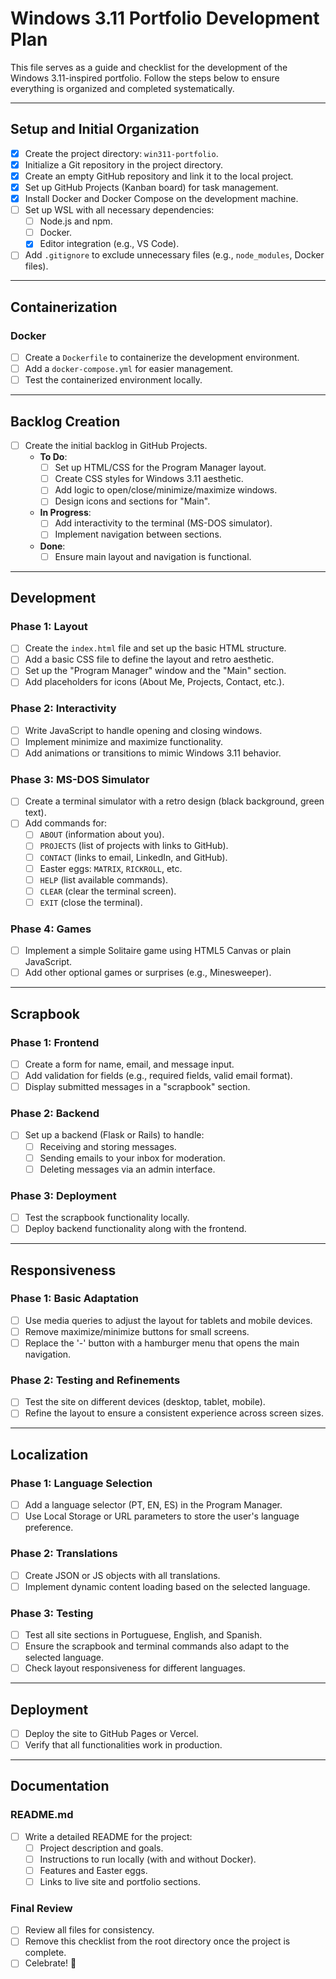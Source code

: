 
# Windows 3.11 Portfolio Development Plan

This file serves as a guide and checklist for the development of the Windows 3.11-inspired portfolio. Follow the steps below to ensure everything is organized and completed systematically.

---

## **Setup and Initial Organization**

- [X] Create the project directory: `win311-portfolio`.
- [X] Initialize a Git repository in the project directory.
- [X] Create an empty GitHub repository and link it to the local project.
- [X] Set up GitHub Projects (Kanban board) for task management.
- [X] Install Docker and Docker Compose on the development machine.
- [ ] Set up WSL with all necessary dependencies:
  - [ ] Node.js and npm.
  - [ ] Docker.
  - [X] Editor integration (e.g., VS Code).
- [ ] Add `.gitignore` to exclude unnecessary files (e.g., `node_modules`, Docker files).

---

## **Containerization**

### **Docker**

- [ ] Create a `Dockerfile` to containerize the development environment.
- [ ] Add a `docker-compose.yml` for easier management.
- [ ] Test the containerized environment locally.

---

## **Backlog Creation**

- [ ] Create the initial backlog in GitHub Projects.
  - **To Do**:
    - [ ] Set up HTML/CSS for the Program Manager layout.
    - [ ] Create CSS styles for Windows 3.11 aesthetic.
    - [ ] Add logic to open/close/minimize/maximize windows.
    - [ ] Design icons and sections for "Main".
  - **In Progress**:
    - [ ] Add interactivity to the terminal (MS-DOS simulator).
    - [ ] Implement navigation between sections.
  - **Done**:
    - [ ] Ensure main layout and navigation is functional.

---

## **Development**

### **Phase 1: Layout**

- [ ] Create the `index.html` file and set up the basic HTML structure.
- [ ] Add a basic CSS file to define the layout and retro aesthetic.
- [ ] Set up the "Program Manager" window and the "Main" section.
- [ ] Add placeholders for icons (About Me, Projects, Contact, etc.).

### **Phase 2: Interactivity**

- [ ] Write JavaScript to handle opening and closing windows.
- [ ] Implement minimize and maximize functionality.
- [ ] Add animations or transitions to mimic Windows 3.11 behavior.

### **Phase 3: MS-DOS Simulator**

- [ ] Create a terminal simulator with a retro design (black background, green text).
- [ ] Add commands for:
  - [ ] `ABOUT` (information about you).
  - [ ] `PROJECTS` (list of projects with links to GitHub).
  - [ ] `CONTACT` (links to email, LinkedIn, and GitHub).
  - [ ] Easter eggs: `MATRIX`, `RICKROLL`, etc.
  - [ ] `HELP` (list available commands).
  - [ ] `CLEAR` (clear the terminal screen).
  - [ ] `EXIT` (close the terminal).

### **Phase 4: Games**

- [ ] Implement a simple Solitaire game using HTML5 Canvas or plain JavaScript.
- [ ] Add other optional games or surprises (e.g., Minesweeper).

---

## **Scrapbook**

### **Phase 1: Frontend**

- [ ] Create a form for name, email, and message input.
- [ ] Add validation for fields (e.g., required fields, valid email format).
- [ ] Display submitted messages in a "scrapbook" section.

### **Phase 2: Backend**

- [ ] Set up a backend (Flask or Rails) to handle:
  - [ ] Receiving and storing messages.
  - [ ] Sending emails to your inbox for moderation.
  - [ ] Deleting messages via an admin interface.

### **Phase 3: Deployment**

- [ ] Test the scrapbook functionality locally.
- [ ] Deploy backend functionality along with the frontend.

---

## **Responsiveness**

### **Phase 1: Basic Adaptation**

- [ ] Use media queries to adjust the layout for tablets and mobile devices.
- [ ] Remove maximize/minimize buttons for small screens.
- [ ] Replace the '-' button with a hamburger menu that opens the main navigation.

### **Phase 2: Testing and Refinements**

- [ ] Test the site on different devices (desktop, tablet, mobile).
- [ ] Refine the layout to ensure a consistent experience across screen sizes.

---

## **Localization**

### **Phase 1: Language Selection**

- [ ] Add a language selector (PT, EN, ES) in the Program Manager.
- [ ] Use Local Storage or URL parameters to store the user's language preference.

### **Phase 2: Translations**

- [ ] Create JSON or JS objects with all translations.
- [ ] Implement dynamic content loading based on the selected language.

### **Phase 3: Testing**

- [ ] Test all site sections in Portuguese, English, and Spanish.
- [ ] Ensure the scrapbook and terminal commands also adapt to the selected language.
- [ ] Check layout responsiveness for different languages.

---

## **Deployment**

- [ ] Deploy the site to GitHub Pages or Vercel.
- [ ] Verify that all functionalities work in production.

---

## **Documentation**

### **README.md**

- [ ] Write a detailed README for the project:
  - [ ] Project description and goals.
  - [ ] Instructions to run locally (with and without Docker).
  - [ ] Features and Easter eggs.
  - [ ] Links to live site and portfolio sections.

### **Final Review**

- [ ] Review all files for consistency.
- [ ] Remove this checklist from the root directory once the project is complete.
- [ ] Celebrate! 🎉
